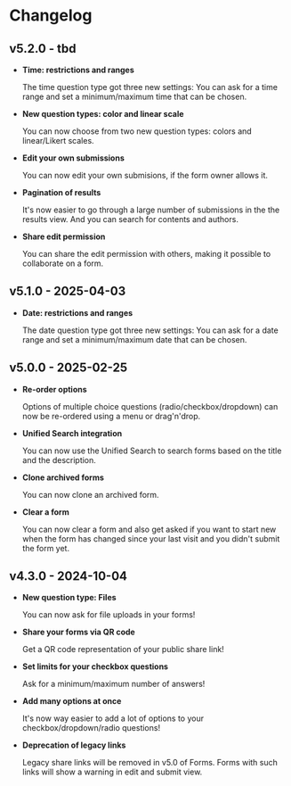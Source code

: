 <!--
  - SPDX-FileCopyrightText: 2024 Nextcloud GmbH and Nextcloud contributors
  - SPDX-License-Identifier: AGPL-3.0-only
-->

# Changelog

## v5.2.0 - tbd

- **Time: restrictions and ranges**

    The time question type got three new settings: You can ask for a time range and set a minimum/maximum time that can be chosen.

- **New question types: color and linear scale**

    You can now choose from two new question types: colors and linear/Likert scales.

- **Edit your own submissions**

    You can now edit your own submisions, if the form owner allows it.

- **Pagination of results**

    It's now easier to go through a large number of submissions in the the results view. And you can search for contents and authors.

- **Share edit permission**

    You can share the edit permission with others, making it possible to collaborate on a form.

## v5.1.0 - 2025-04-03

- **Date: restrictions and ranges**

    The date question type got three new settings: You can ask for a date range and set a minimum/maximum date that can be chosen.

## v5.0.0 - 2025-02-25

- **Re-order options**

    Options of multiple choice questions (radio/checkbox/dropdown) can now be re-ordered using a menu or drag'n'drop.

- **Unified Search integration**

    You can now use the Unified Search to search forms based on the title and the description.

- **Clone archived forms**

    You can now clone an archived form.

- **Clear a form**

    You can now clear a form and also get asked if you want to start new when the form has changed since your last visit and you didn't submit the form yet.

## v4.3.0 - 2024-10-04

- **New question type: Files**

    You can now ask for file uploads in your forms!

- **Share your forms via QR code**

    Get a QR code representation of your public share link!

- **Set limits for your checkbox questions**

    Ask for a minimum/maximum number of answers!

- **Add many options at once**

    It's now way easier to add a lot of options to your checkbox/dropdown/radio questions!

- **Deprecation of legacy links**

    Legacy share links will be removed in v5.0 of Forms. Forms with such links will show a warning in edit and submit view.
